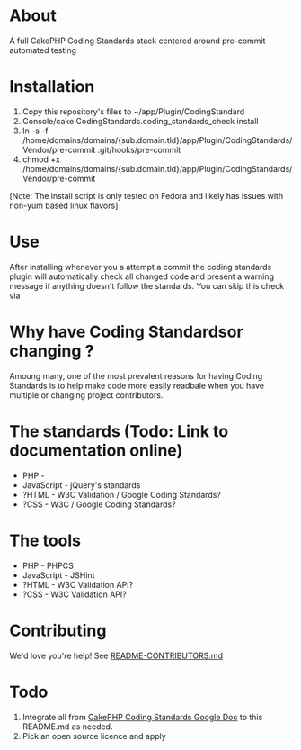 # About
A full CakePHP Coding Standards stack centered around pre-commit automated testing

# Installation
1. Copy this repository's files to ~/app/Plugin/CodingStandard
1. Console/cake CodingStandards.coding_standards_check install
1. ln -s -f /home/domains/domains/{sub.domain.tld}/app/Plugin/CodingStandards/Vendor/pre-commit .git/hooks/pre-commit
1. chmod +x /home/domains/domains/{sub.domain.tld}/app/Plugin/CodingStandards/Vendor/pre-commit

[Note: The install script is only tested on Fedora and likely has issues with non-yum based linux flavors]

# Use
After installing whenever you a attempt a commit the coding standards plugin will automatically check all changed code and present a warning message if anything doesn't follow the standards.  You can skip this check via 

# Why have Coding Standardsor changing ?
Amoung many, one of the most prevalent reasons for having Coding Standards is to help make code more easily readbale when you have multiple or changing project contributors.

# The standards (Todo: Link to documentation online)
* PHP - 
* JavaScript - jQuery's standards
* ?HTML - W3C Validation / Google Coding Standards?
* ?CSS - W3C / Google Coding Standards?

# The tools
* PHP - PHPCS
* JavaScript - JSHint
* ?HTML - W3C Validation API?
* ?CSS - W3C Validation API?

# Contributing
We'd love you're help! See [README-CONTRIBUTORS.md](README-CONTRIBUTORS.md)

# Todo
1. Integrate all from [CakePHP Coding Standards Google Doc](http://goo.gl/yYtgD) to this README.md as needed.
1. Pick an open source licence and apply

